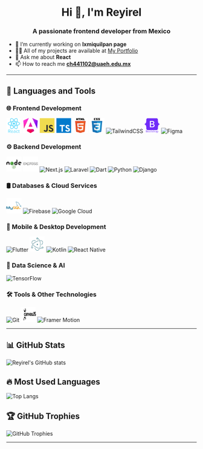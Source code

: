 <h1 align="center">Hi 👋, I'm Reyirel</h1>
<h3 align="center">A passionate frontend developer from Mexico</h3>

- 🔭 I’m currently working on **Ixmiquilpan page**  
- 👨‍💻 All of my projects are available at [My Portfolio](https://luis-portfolio-green.vercel.app/)  
- 💬 Ask me about **React**  
- 📫 How to reach me **ch441102@uaeh.edu.mx**  

---

## 🚀 Languages and Tools

### 🌐 Frontend Development
<p align="left">
  <img src="https://raw.githubusercontent.com/devicons/devicon/master/icons/react/react-original-wordmark.svg" alt="React" width="40" height="40"/>
  <img src="https://raw.githubusercontent.com/devicons/devicon/master/icons/angular/angular-original.svg" alt="Angular" width="40" height="40"/>
  <img src="https://raw.githubusercontent.com/devicons/devicon/master/icons/javascript/javascript-original.svg" alt="JavaScript" width="40" height="40"/> 
  <img src="https://raw.githubusercontent.com/devicons/devicon/master/icons/typescript/typescript-original.svg" alt="TypeScript" width="40" height="40"/> 
  <img src="https://raw.githubusercontent.com/devicons/devicon/master/icons/html5/html5-original-wordmark.svg" alt="HTML5" width="40" height="40"/>
  <img src="https://raw.githubusercontent.com/devicons/devicon/master/icons/css3/css3-original-wordmark.svg" alt="CSS3" width="40" height="40"/>
  <img src="https://www.vectorlogo.zone/logos/tailwindcss/tailwindcss-icon.svg" alt="TailwindCSS" width="40" height="40"/>
  <img src="https://raw.githubusercontent.com/devicons/devicon/master/icons/bootstrap/bootstrap-plain-wordmark.svg" alt="Bootstrap" width="40" height="40"/>
  <img src="https://www.vectorlogo.zone/logos/figma/figma-icon.svg" alt="Figma" width="40" height="40"/>
</p>

### ⚙️ Backend Development
<p align="left">
  <img src="https://raw.githubusercontent.com/devicons/devicon/master/icons/nodejs/nodejs-original-wordmark.svg" alt="Node.js" width="40" height="40"/> 
  <img src="https://raw.githubusercontent.com/devicons/devicon/master/icons/express/express-original-wordmark.svg" alt="Express.js" width="40" height="40"/>
  <img src="https://cdn.worldvectorlogo.com/logos/nextjs-2.svg" alt="Next.js" width="40" height="40"/>
  <img src="https://www.vectorlogo.zone/logos/laravel/laravel-icon.svg" alt="Laravel" width="40" height="40"/>
  <img src="https://www.vectorlogo.zone/logos/dartlang/dartlang-icon.svg" alt="Dart" width="40" height="40"/>
  <img src="https://www.vectorlogo.zone/logos/python/python-icon.svg" alt="Python" width="40" height="40"/>
  <img src="https://www.vectorlogo.zone/logos/djangoproject/djangoproject-icon.svg" alt="Django" width="40" height="40"/>
</p>

### 🛢️ Databases & Cloud Services
<p align="left">
  <img src="https://raw.githubusercontent.com/devicons/devicon/master/icons/mysql/mysql-original-wordmark.svg" alt="MySQL" width="40" height="40"/>
  <img src="https://www.vectorlogo.zone/logos/firebase/firebase-icon.svg" alt="Firebase" width="40" height="40"/>
  <img src="https://www.vectorlogo.zone/logos/google_cloud/google_cloud-icon.svg" alt="Google Cloud" width="40" height="40"/>
</p>

### 📱 Mobile & Desktop Development
<p align="left">
  <img src="https://www.vectorlogo.zone/logos/flutterio/flutterio-icon.svg" alt="Flutter" width="40" height="40"/>
  <img src="https://raw.githubusercontent.com/devicons/devicon/master/icons/electron/electron-original.svg" alt="Electron.js" width="40" height="40"/>
  <img src="https://www.vectorlogo.zone/logos/kotlinlang/kotlinlang-icon.svg" alt="Kotlin" width="40" height="40"/>
  <img src="https://reactnative.dev/img/header_logo.svg" alt="React Native" width="40" height="40"/>
</p>

### 🔬 Data Science & AI
<p align="left">
  <img src="https://www.vectorlogo.zone/logos/tensorflow/tensorflow-icon.svg" alt="TensorFlow" width="40" height="40"/>
</p>

### 🛠 Tools & Other Technologies
<p align="left">
  <img src="https://www.vectorlogo.zone/logos/git-scm/git-scm-icon.svg" alt="Git" width="40" height="40"/>
  <img src="https://raw.githubusercontent.com/Hardik0307/Hardik0307/master/assets/canvasjs-charts.svg" alt="CanvasJS" width="40" height="40"/>
  <img src="https://www.vectorlogo.zone/logos/framer/framer-icon.svg" alt="Framer Motion" width="40" height="40"/>
</p>

---

## 📊 GitHub Stats  
![Reyirel's GitHub stats](https://github-readme-stats.vercel.app/api?username=Reyirel&show_icons=true&theme=radical)  

## 🔥 Most Used Languages  
![Top Langs](https://github-readme-stats.vercel.app/api/top-langs/?username=Reyirel&layout=compact&theme=radical)  

## 🏆 GitHub Trophies  
![GitHub Trophies](https://github-profile-trophy.vercel.app/?username=Reyirel&theme=radical)  

---
